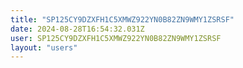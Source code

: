 ```yaml
---
title: "SP125CY9DZXFH1C5XMWZ922YN0B82ZN9WMY1ZSRSF"
date: 2024-08-28T16:54:32.031Z
user: SP125CY9DZXFH1C5XMWZ922YN0B82ZN9WMY1ZSRSF
layout: "users"
---
```

    